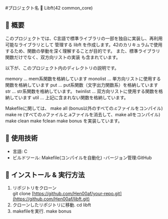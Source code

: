 #プロジェクト名 🚀
  Libft(42 common_core)

## 📌 概要
このプロジェクトでは、C言語で標準ライブラリの一部を独自に実装し、再利用可能なライブラリとして
管理する libft を作成します。42のカリキュラムで使用するため、関数の挙動を深く理解することが目的です。
また、標準ライブラリ関数だけでなく、双方向リストの実装 も含まれています。

以下が、このプロジェクト内のディレクトリの説明です。

memory      ... mem系関数を格納しています
monolist    ... 単方向リストに使用する関数を格納しています
put         ... put系関数（文字出力関数系）を格納しています
str         ... str系関数を格納しています。
twinlist    ... 双方向リストに使用する関数を格納しています
util        ... 上記に含まれない関数を格納しています。 

Makefileに関しては、
make all (bonus以外のすべての.cファイルをコンパイル)
make re (すべての.oファイルと.aファイルを消去して、make allをコンパイル)
make clean
make fclean
make bonus
を実装しています。
## 🔧 使用技術
- 言語: C
- ビルドツール: Makefile(コンパイルを自動化)
-バージョン管理:GitHub
## 🚀 インストール & 実行方法
1. リポジトリをクローン  
 git clone [https://github.com/Hen00af/your-repo.git](https://github.com/Hen00af/libft.git)
2. クローンしたリポジトリに移動.
  cd libft
3. makefileを実行.
  make bonus

